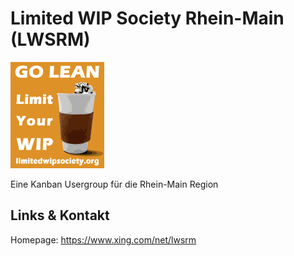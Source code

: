 # Limited WIP Society Rhein-Main (LWSRM)
![Limited WIP Society Rhein-Main](./lwsrm.logo.png)

Eine Kanban Usergroup für die Rhein-Main Region

## Links &amp; Kontakt

Homepage: <https://www.xing.com/net/lwsrm>










